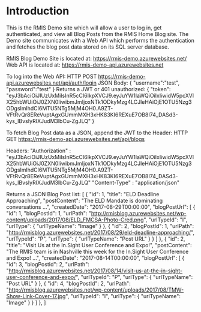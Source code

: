 # Introduction 
This is the RMIS Demo site which will allow a user to log in, get authenticated, and view all Blog Posts from the RMIS Home Blog site.
The Demo site communicates with a Web API which performs the authentication and fetches the blog post data stored on its SQL server database.

RMIS Blog Demo Site is located at: https://rmis-demo.azurewebsites.net/
Web API is located at: https://rmis-demo-api.azurewebsites.net

To log into the Web API:
HTTP POST https://rmis-demo-api.azurewebsites.net/api/auth/login
JSON Body:
{
    "username":"test",
    "password":"test"
}
Returns a JWT or 401 unauthorized:
{
    "token": "eyJ3bAciOiJIUzUxMiIsInR5cCI6IkpXVCJ9.eyJuYW1laWQiOiIxIiwidW5pcXVlX25hbWUiOiJ0ZXN0IiwibmJmIjoxNTk1ODkyMzg4LCJleHAiOjE1OTU5Nzg3ODgsImlhdCI6MTU5NTg5MjM4OH0.A9ZT-VFtRvQr8EReVuptAgxGUmmMXH3xHK83KI6REXuE7OB8I74_DASd3-kys_IBvsIyRIXJudM3lbCu-ZgJLQ"
}


To fetch Blog Post data as a JSON, append the JWT to the Header:
HTTP GET https://rmis-demo-api.azurewebsites.net/api/blogs

Headers:
"Authorization" : "eyJ3bAciOiJIUzUxMiIsInR5cCI6IkpXVCJ9.eyJuYW1laWQiOiIxIiwidW5pcXVlX25hbWUiOiJ0ZXN0IiwibmJmIjoxNTk1ODkyMzg4LCJleHAiOjE1OTU5Nzg3ODgsImlhdCI6MTU5NTg5MjM4OH0.A9ZT-VFtRvQr8EReVuptAgxGUmmMXH3xHK83KI6REXuE7OB8I74_DASd3-kys_IBvsIyRIXJudM3lbCu-ZgJLQ"
"Content-Type" : "application/json"

Returns a JSON Blog Post list:
[
    {
        "id": 1,
        "title": "ELD Deadline Approaching",
        "postContent": "The ELD Mandate is dominating conversations ...",
        "createdDate": "2017-08-29T00:00:00",
        "blogPostUrl": [
            {
                "id": 1,
                "blogPostId": 1,
                "urlPath": "http://rmisblog.azurewebsites.net/wp-content/uploads/2017/08/ELD_FMCSA-Photo-Cred.png",
                "urlTypeId": "I",
                "urlType": {
                    "urlTypeName": "Image"
                }
            },
            {
                "id": 2,
                "blogPostId": 1,
                "urlPath": "http://rmisblog.azurewebsites.net/2017/08/29/eld-deadline-approaching/",
                "urlTypeId": "P",
                "urlType": {
                    "urlTypeName": "Post URL"
                }
            }
        ]
    },
    {
        "id": 2,
        "title": "Visit Us at the In.Sight User Conference and Expo!",
        "postContent": "The RMIS team is in Nashville this week for the In.Sight User Conference and Expo! ...",
        "createdDate": "2017-08-14T00:00:00",
        "blogPostUrl": [
            {
                "id": 3,
                "blogPostId": 2,
                "urlPath": "http://rmisblog.azurewebsites.net/2017/08/14/visit-us-at-the-in-sight-user-conference-and-expo/",
                "urlTypeId": "P",
                "urlType": {
                    "urlTypeName": "Post URL"
                }
            },
            {
                "id": 4,
                "blogPostId": 2,
                "urlPath": "http://rmisblog.azurewebsites.net/wp-content/uploads/2017/08/TMW-Show-Link-Cover-17.jpg",
                "urlTypeId": "I",
                "urlType": {
                    "urlTypeName": "Image"
                }
            }
        ]
    },
]